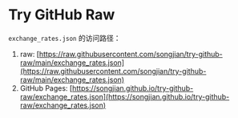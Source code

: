 Try GitHub Raw
=======

`exchange_rates.json` 的访问路径：

1. raw: [https://raw.githubusercontent.com/songjian/try-github-raw/main/exchange_rates.json](https://raw.githubusercontent.com/songjian/try-github-raw/main/exchange_rates.json)
2. GitHub Pages: [https://songjian.github.io/try-github-raw/exchange_rates.json](https://songjian.github.io/try-github-raw/exchange_rates.json)
